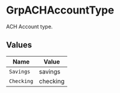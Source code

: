 # GrpACHAccountType

ACH Account type.


## Values

| Name       | Value      |
| ---------- | ---------- |
| `Savings`  | savings    |
| `Checking` | checking   |